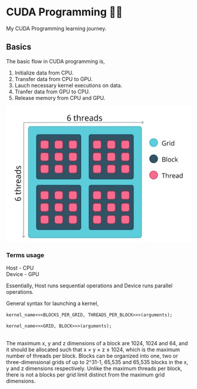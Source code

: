 # CUDA Programming 🦕🌊
My CUDA Programming learning journey.


## Basics
The basic flow in CUDA programming is,
1. Initialize data from CPU.
2. Transfer data from CPU to GPU.
3. Lauch necessary kernel executions on data.
4. Tranfer data from GPU to CPU.
5. Release memory from CPU and GPU.

![alt text](https://github.com/Logeswaran123/CUDA-Programming/blob/main/images/schematic.jpg "Schematic")

### Terms usage
Host - CPU <br />
Device - GPU

Essentially, Host runs sequential operations and Device runs parallel operations.

General syntax for launching a kernel, <br />
```
kernel_name<<<BLOCKS_PER_GRID, THREADS_PER_BLOCK>>>(arguments);
```
```
kernel_name<<<GRID, BLOCK>>>(arguments);
```
<br />
The maximum x, y and z dimensions of a block are 1024, 1024 and 64, and it should be allocated such that x × y × z ≤ 1024, which is the maximum number of threads per block. Blocks can be organized into one, two or three-dimensional grids of up to 2^31-1, 65,535 and 65,535 blocks in the x, y and z dimensions respectively. Unlike the maximum threads per block, there is not a blocks per grid limit distinct from the maximum grid dimensions.
